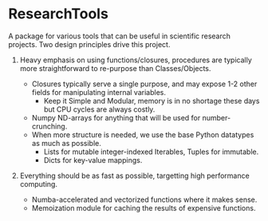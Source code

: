 # ResearchTools

A package for various tools that can be useful in scientific research projects. Two design principles drive this project.

1. Heavy emphasis on using functions/closures, procedures are typically more straightforward to re-purpose than Classes/Objects.
	- Closures typically serve a single purpose, and may expose 1-2 other fields for manipulating internal variables.
		- Keep it Simple and Modular, memory is in no shortage these days but CPU cycles are always costly.
	- Numpy ND-arrays for anything that will be used for number-crunching.
	- When more structure is needed, we use the base Python datatypes as much as possible.
		- Lists for mutable integer-indexed Iterables, Tuples for immutable.
		- Dicts for key-value mappings.

2. Everything should be as fast as possible, targetting high performance computing.
	- Numba-accelerated and vectorized functions where it makes sense.
	- Memoization module for caching the results of expensive functions.
	






